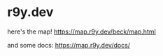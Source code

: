 # r9y.dev

here's the map! <https://map.r9y.dev/beck/map.html>

and some docs: <https://map.r9y.dev/docs/>
